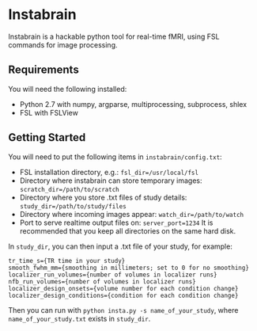 # Instabrain

Instabrain is a hackable python tool for real-time fMRI, using FSL commands for image processing. 

## Requirements

You will need the following installed:
* Python 2.7 with numpy, argparse, multiprocessing, subprocess, shlex
* FSL with FSLView 

## Getting Started

You will need to put the following items in `instabrain/config.txt`:
* FSL installation directory, e.g.: `fsl_dir=/usr/local/fsl`
* Directory where instabrain can store temporary images: `scratch_dir=/path/to/scratch`
* Directory where you store .txt files of study details: `study_dir=/path/to/study/files`
* Directory where incoming images appear: `watch_dir=/path/to/watch`
* Port to serve realtime output files on: `server_port=1234`
It is recommended that you keep all directories on the same hard disk.

In `study_dir`, you can then input a .txt file of your study, for example:
```
tr_time_s={TR time in your study}
smooth_fwhm_mm={smoothing in millimeters; set to 0 for no smoothing}
localizer_run_volumes={number of volumes in localizer runs}
nfb_run_volumes={number of volumes in localizer runs}
localizer_design_onsets={volume number for each condition change}
localizer_design_conditions={condition for each condition change}
```

Then you can run with `python insta.py -s name_of_your_study`, where `name_of_your_study.txt` exists in `study_dir`.
